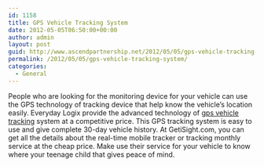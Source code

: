 ```yaml
---
id: 1158
title: GPS Vehicle Tracking System
date: 2012-05-05T06:50:00+00:00
author: admin
layout: post
guid: http://www.ascendpartnership.net/2012/05/05/gps-vehicle-tracking-system/
permalink: /2012/05/05/gps-vehicle-tracking-system/
categories:
  - General
---
```

People who are looking for the monitoring device for your vehicle can use the GPS technology of tracking device that help know the vehicle&#8217;s location easily. Everyday Logix provide the advanced technology of [gps vehicle tracking](http://www.getisight.com/) system at a competitive price. This GPS tracking system is easy to use and give complete 30-day vehicle history. At GetiSight.com, you can get all the details about the real-time mobile tracker or tracking monthly service at the cheap price. Make use their service for your vehicle to know where your teenage child that gives peace of mind.